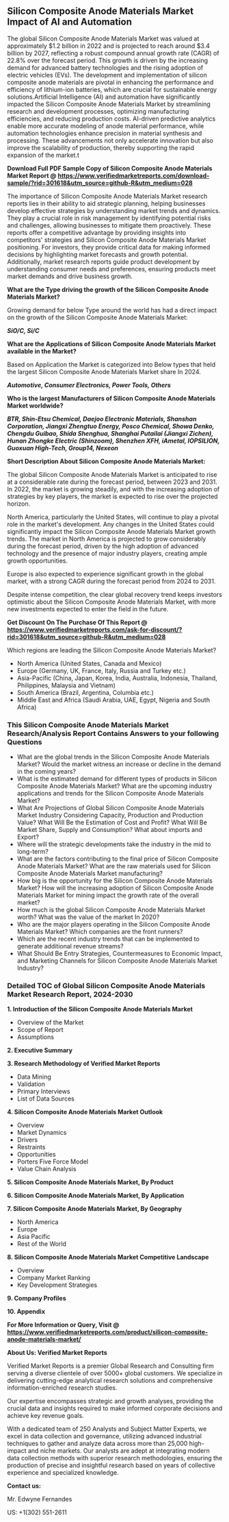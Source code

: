 <h2>Silicon Composite Anode Materials Market Impact of AI and Automation</h2>The global Silicon Composite Anode Materials Market was valued at approximately $1.2 billion in 2022 and is projected to reach around $3.4 billion by 2027, reflecting a robust compound annual growth rate (CAGR) of 22.8% over the forecast period. This growth is driven by the increasing demand for advanced battery technologies and the rising adoption of electric vehicles (EVs). The development and implementation of silicon composite anode materials are pivotal in enhancing the performance and efficiency of lithium-ion batteries, which are crucial for sustainable energy solutions.Artificial Intelligence (AI) and automation have significantly impacted the Silicon Composite Anode Materials Market by streamlining research and development processes, optimizing manufacturing efficiencies, and reducing production costs. AI-driven predictive analytics enable more accurate modeling of anode material performance, while automation technologies enhance precision in material synthesis and processing. These advancements not only accelerate innovation but also improve the scalability of production, thereby supporting the rapid expansion of the market.t</p><p id="" class=""><strong>Download Full PDF Sample Copy of Silicon Composite Anode Materials Market Report @ <a href="https://www.verifiedmarketreports.com/download-sample/?rid=301618&utm_source=github-R&utm_medium=028" target="_blank">https://www.verifiedmarketreports.com/download-sample/?rid=301618&utm_source=github-R&utm_medium=028</a></strong></p><p>The importance of&nbsp;Silicon Composite Anode Materials Market research reports lies in their ability to aid strategic planning, helping businesses develop effective strategies by understanding market trends and dynamics. They play a crucial role in risk management by identifying potential risks and challenges, allowing businesses to mitigate them proactively. These reports offer a competitive advantage by providing insights into competitors' strategies and Silicon Composite Anode Materials Market positioning. For investors, they provide critical data for making informed decisions by highlighting market forecasts and growth potential. Additionally, market research reports guide product development by understanding consumer needs and preferences, ensuring products meet market demands and drive business growth.</p><p><strong>What are the&nbsp;Type driving the growth of the Silicon Composite Anode Materials Market?</strong></p><p id="" class="">Growing demand for below Type around the world has had a direct impact on the growth of the Silicon Composite Anode Materials Market:</p><em><strong>SiO/C, Si/C</strong></em></p><strong>What are the&nbsp;Applications&nbsp;of Silicon Composite Anode Materials Market available in the Market?</strong></p><p id="" class="">Based on Application the Market is categorized into Below types that held the largest Silicon Composite Anode Materials Market share In 2024.</p><em><strong>Automotive, Consumer Electronics, Power Tools, Others</strong></em></p><strong>Who is the largest Manufacturers of Silicon Composite Anode Materials Market worldwide?</strong></p><p><em><strong>BTR, Shin-Etsu Chemical, Daejoo Electronic Materials, Shanshan Corporation, Jiangxi Zhengtuo Energy, Posco Chemical, Showa Denko, Chengdu Guibao, Shida Shenghua, Shanghai Putailai (Jiangxi Zichen), Hunan Zhongke Electric (Shinzoom), Shenzhen XFH, iAmetal, IOPSILION, Guoxuan High-Tech, Group14, Nexeon</strong></em></p><p id="" class=""><strong>Short Description About Silicon Composite Anode Materials Market:</strong></p><p>The global Silicon Composite Anode Materials Market is anticipated to rise at a considerable rate during the forecast period, between 2023 and 2031. In 2022, the market is growing steadily, and with the increasing adoption of strategies by key players, the market is expected to rise over the projected horizon.</p><p>North America, particularly the United States, will continue to play a pivotal role in the market's development. Any changes in the United States could significantly impact the Silicon Composite Anode Materials Market growth trends. The market in North America is projected to grow considerably during the forecast period, driven by the high adoption of advanced technology and the presence of major industry players, creating ample growth opportunities.</p><p>Europe is also expected to experience significant growth in the global market, with a strong CAGR during the forecast period from 2024 to 2031.</p><p>Despite intense competition, the clear global recovery trend keeps investors optimistic about the Silicon Composite Anode Materials Market, with more new investments expected to enter the field in the future.</p><p id="" class=""><strong>Get Discount On The Purchase Of This Report @ <a href="https://www.verifiedmarketreports.com/ask-for-discount/?rid=301618&utm_source=github-R&utm_medium=028" target="_blank">https://www.verifiedmarketreports.com/ask-for-discount/?rid=301618&utm_source=github-R&utm_medium=028</a></strong></p>Which regions are leading the Silicon Composite Anode Materials Market?</p><ul><li>North America (United States, Canada and Mexico)</li><li>Europe (Germany, UK, France, Italy, Russia and Turkey etc.)</li><li>Asia-Pacific (China, Japan, Korea, India, Australia, Indonesia, Thailand, Philippines, Malaysia and Vietnam)</li><li>South America (Brazil, Argentina, Columbia etc.)</li><li>Middle East and Africa (Saudi Arabia, UAE, Egypt, Nigeria and South Africa)</li></ul><h3 id="" class="">This Silicon Composite Anode Materials Market Research/Analysis Report Contains Answers to your following Questions</h3><ul><li>What are the global trends in the Silicon Composite Anode Materials Market? Would the market witness an increase or decline in the demand in the coming years?</li><li>What is the estimated demand for different types of products in Silicon Composite Anode Materials Market? What are the upcoming industry applications and trends for the Silicon Composite Anode Materials Market?</li><li>What Are Projections of Global Silicon Composite Anode Materials Market Industry Considering Capacity, Production and Production Value? What Will Be the Estimation of Cost and Profit? What Will Be Market Share, Supply and Consumption? What about imports and Export?</li><li>Where will the strategic developments take the industry in the mid to long-term?</li><li>What are the factors contributing to the final price of Silicon Composite Anode Materials Market? What are the raw materials used for Silicon Composite Anode Materials Market manufacturing?</li><li>How big is the opportunity for the Silicon Composite Anode Materials Market? How will the increasing adoption of Silicon Composite Anode Materials Market for mining impact the growth rate of the overall market?</li><li>How much is the global Silicon Composite Anode Materials Market worth? What was the value of the market In 2020?</li><li>Who are the major players operating in the Silicon Composite Anode Materials Market? Which companies are the front runners?</li><li>Which are the recent industry trends that can be implemented to generate additional revenue streams?</li><li>What Should Be Entry Strategies, Countermeasures to Economic Impact, and Marketing Channels for Silicon Composite Anode Materials Market Industry?</li></ul><h3 id="" class="">Detailed TOC of Global Silicon Composite Anode Materials Market Research Report, 2024-2030</h3><p id="" class=""><strong>1. Introduction of the Silicon Composite Anode Materials Market</strong></p><ul><li>Overview of the Market</li><li>Scope of Report</li><li>Assumptions</li></ul><p id="" class=""><strong>2. Executive Summary</strong></p><p id="" class=""><strong>3. Research Methodology of Verified Market Reports</strong></p><ul><li>Data Mining</li><li>Validation</li><li>Primary Interviews</li><li>List of Data Sources</li></ul><p id="" class=""><strong>4. Silicon Composite Anode Materials Market Outlook</strong></p><ul><li>Overview</li><li>Market Dynamics</li><li>Drivers</li><li>Restraints</li><li>Opportunities</li><li>Porters Five Force Model</li><li>Value Chain Analysis</li></ul><p id="" class=""><strong>5. Silicon Composite Anode Materials Market, By Product</strong></p><p id="" class=""><strong>6. Silicon Composite Anode Materials Market, By Application</strong></p><p id="" class=""><strong>7. Silicon Composite Anode Materials Market, By Geography</strong></p><ul><li>North America</li><li>Europe</li><li>Asia Pacific</li><li>Rest of the World</li></ul><p id="" class=""><strong>8. Silicon Composite Anode Materials Market Competitive Landscape</strong></p><ul><li>Overview</li><li>Company Market Ranking</li><li>Key Development Strategies</li></ul><p id="" class=""><strong>9. Company Profiles</strong></p><p id="" class=""><strong>10. Appendix</strong></p><p id="" class=""><strong>For More Information or Query, Visit @ <a href="https://www.verifiedmarketreports.com/product/silicon-composite-anode-materials-market/" target="_blank">https://www.verifiedmarketreports.com/product/silicon-composite-anode-materials-market/</a></strong></p><p id="" class=""><strong>About Us: Verified Market Reports</strong></p><p id="" class="">Verified Market Reports is a premier Global Research and Consulting firm serving a diverse clientele of over 5000+ global customers. We specialize in delivering cutting-edge analytical research solutions and comprehensive information-enriched research studies.</p><p id="" class="">Our expertise encompasses strategic and growth analyses, providing the crucial data and insights required to make informed corporate decisions and achieve key revenue goals.</p><p id="" class="">With a dedicated team of 250 Analysts and Subject Matter Experts, we excel in data collection and governance, utilizing advanced industrial techniques to gather and analyze data across more than 25,000 high-impact and niche markets. Our analysts are adept at integrating modern data collection methods with superior research methodologies, ensuring the production of precise and insightful research based on years of collective experience and specialized knowledge.</p><p id="" class=""><strong>Contact us:</strong></p><p id="" class="">Mr. Edwyne Fernandes</p><p id="" class="">US: +1(302) 551-2611</p>